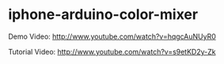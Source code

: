 iphone-arduino-color-mixer
==========================
Demo Video:
http://www.youtube.com/watch?v=hqgcAuNUyR0


Tutorial Video:
http://www.youtube.com/watch?v=s9etKD2y-Zk